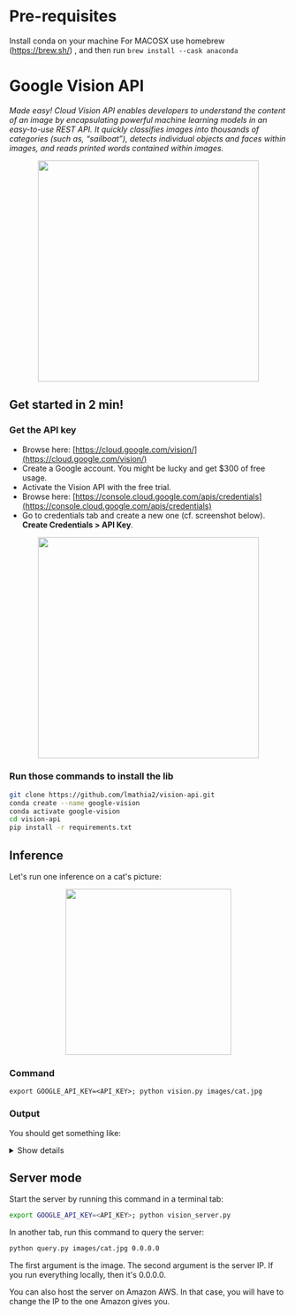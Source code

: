 # Pre-requisites
Install conda on your machine
For MACOSX use homebrew (https://brew.sh/) , and then run ```brew install --cask anaconda```
# Google Vision API
*Made easy! Cloud Vision API enables developers to understand the content of an image by encapsulating powerful machine learning models in an easy-to-use REST API. It quickly classifies images into thousands of categories (such as, “sailboat”), detects individual objects and faces within images, and reads printed words contained within images.*

<p align="center">
  <img src="https://cdn.iphoneincanada.ca/wp-content/uploads/2019/06/vnanimaldetector.jpg" width="400">
</p>

## Get started in 2 min!

### Get the API key

- Browse here: [https://cloud.google.com/vision/](https://cloud.google.com/vision/)
- Create a Google account. You might be lucky and get $300 of free usage.
- Activate the Vision API with the free trial.
- Browse here: [https://console.cloud.google.com/apis/credentials](https://console.cloud.google.com/apis/credentials)
- Go to credentials tab and create a new one (cf. screenshot below). **Create Credentials > API Key**.

<p align="center">
  <img src="images/vision_1.png" width="400">
</p>


### Run those commands to install the lib

```bash
git clone https://github.com/lmathia2/vision-api.git
conda create --name google-vision
conda activate google-vision
cd vision-api
pip install -r requirements.txt
```

## Inference

Let's run one inference on a cat's picture:


<p align="center">
  <img src="images/cat.jpg" width="300">
</p>

### Command
```
export GOOGLE_API_KEY=<API_KEY>; python vision.py images/cat.jpg
```

### Output

You should get something like:

<details>
 <summary>Show details</summary>

```
{
    "responses": [
        {
            "labelAnnotations": [
                {
                    "mid": "/m/01yrx",
                    "description": "cat",
                    "score": 0.99459696,
                    "topicality": 0.99459696
                },
                {
                    "mid": "/m/01l7qd",
                    "description": "whiskers",
                    "score": 0.9477582,
                    "topicality": 0.9477582
                },
                {
                    "mid": "/m/04rky",
                    "description": "mammal",
                    "score": 0.92298394,
                    "topicality": 0.92298394
                },
                {
                    "mid": "/m/07k6w8",
                    "description": "small to medium sized cats",
                    "score": 0.9217613,
                    "topicality": 0.9217613
                },
                {
                    "mid": "/m/0307l",
                    "description": "cat like mammal",
                    "score": 0.89394915,
                    "topicality": 0.89394915
                },
                {
                    "mid": "/m/035qhg",
                    "description": "fauna",
                    "score": 0.89245945,
                    "topicality": 0.89245945
                },
                {
                    "mid": "/m/012c9l",
                    "description": "domestic short haired cat",
                    "score": 0.777281,
                    "topicality": 0.777281
                },
                {
                    "mid": "/m/014sv8",
                    "description": "eye",
                    "score": 0.7664183,
                    "topicality": 0.7664183
                },
                {
                    "mid": "/m/05mqq3",
                    "description": "snout",
                    "score": 0.741837,
                    "topicality": 0.741837
                },
                {
                    "mid": "/m/0cnmr",
                    "description": "fur",
                    "score": 0.6560444,
                    "topicality": 0.6560444
                }
            ],
            "safeSearchAnnotation": {
                "adult": "VERY_UNLIKELY",
                "spoof": "UNLIKELY",
                "medical": "VERY_UNLIKELY",
                "violence": "VERY_UNLIKELY",
                "racy": "VERY_UNLIKELY"
            }
        }
    ]
}
```
</details>


## Server mode

Start the server by running this command in a terminal tab:

```bash
export GOOGLE_API_KEY=<API_KEY>; python vision_server.py
```

In another tab, run this command to query the server:

```bash
python query.py images/cat.jpg 0.0.0.0
```

The first argument is the image. The second argument is the server IP. If you run everything locally, then it's 0.0.0.0. 

You can also host the server on Amazon AWS. In that case, you will have to change the IP to the one Amazon gives you.

